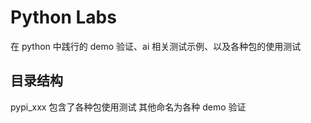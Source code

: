 # Python Labs

在 python 中践行的 demo 验证、ai 相关测试示例、以及各种包的使用测试

## 目录结构

pypi_xxx 包含了各种包使用测试
其他命名为各种 demo 验证
